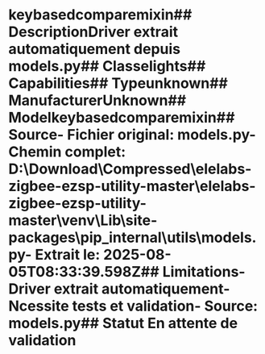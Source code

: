 # keybasedcomparemixin##  DescriptionDriver extrait automatiquement depuis models.py##  Classelights##  Capabilities##  Typeunknown##  ManufacturerUnknown##  Modelkeybasedcomparemixin##  Source- **Fichier original**: models.py- **Chemin complet**: D:\Download\Compressed\elelabs-zigbee-ezsp-utility-master\elelabs-zigbee-ezsp-utility-master\venv\Lib\site-packages\pip\_internal\utils\models.py- **Extrait le**: 2025-08-05T08:33:39.598Z##  Limitations- Driver extrait automatiquement- Ncessite tests et validation- Source: models.py##  Statut En attente de validation